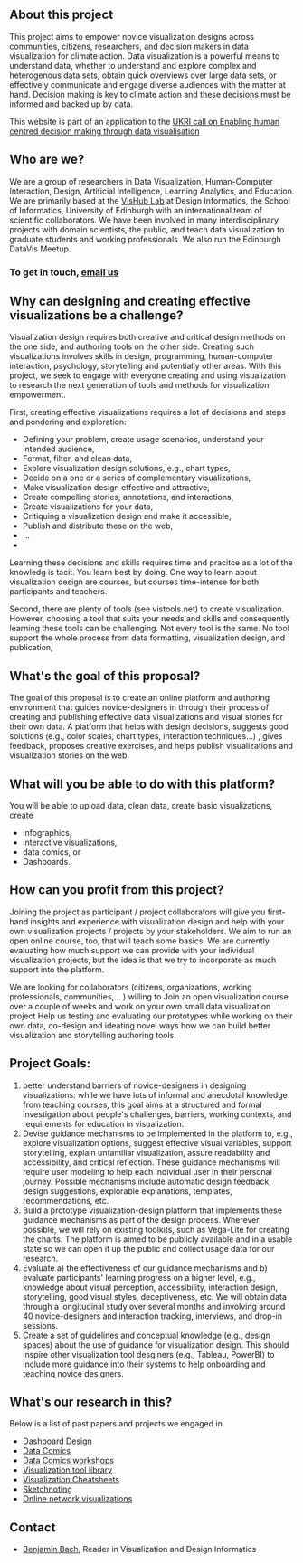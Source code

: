 
## About this project
This project aims to empower novice visualization designs across communities, citizens, researchers, and decision makers in data visualization for climate action. Data visualization is a powerful means to understand data, whether to understand and explore complex and heterogenous data sets, obtain quick overviews over large data sets, or effectively communicate and engage diverse audiences with the matter at hand. Decision making is key to climate action and these decisions must be informed and backed up by data. 

This website is part of an application to the [UKRI call on Enabling human centred decision making through data visualisation](https://www.ukri.org/opportunity/enabling-human-centred-decision-making-through-data-visualisation/)

## Who are we?
We are a group of researchers in Data Visualization, Human-Computer Interaction, Design, Artificial Intelligence, Learning Analytics, and Education. We are primarily based at the [VisHub Lab](vishub.net) at Design Informatics, the School of Informatics, University of Edinburgh with an international team of scientific collaborators. We have been involved in many interdisciplinary projects with domain scientists, the public, and teach data visualization to graduate students and working professionals. We also run the Edinburgh DataVis Meetup.

### To get in touch, [email us](#contact)

## Why can designing and creating effective visualizations be a challenge? 
Visualization design requires both creative and critical design methods on the one side, and authoring tools on the other side. Creating such visualizations involves skills in design, programming, human-computer interaction, psychology, storytelling and potentially other areas. With this project, we seek to engage with everyone creating and using visualization to research the next generation of tools and methods for visualization empowerment. 

First, creating effective visualizations requires a lot of decisions and steps and pondering and exploration: 
- Defining your problem, create usage scenarios, understand your intended audience,
- Format, filter, and clean data,
- Explore visualization design solutions, e.g., chart types,
- Decide on a one or a series of complementary visualizations,
- Make visualization design effective and attractive,
- Create compelling stories, annotations, and interactions,
- Create visualizations for your data,
- Critiquing a visualization design and make it accessible,
- Publish and distribute these on the web,
- ...
- 
Learning these decisions and skills requires time and pracitce as a lot of the knowledg is tacit. You learn best by doing. One way to learn about visualization design are courses, but courses time-intense for both participants and teachers. 

Second, there are plenty of tools (see vistools.net) to create visualization. However, choosing a tool that suits your needs and skills and consequently learning these tools can be challenging. Not every tool is the same. No tool support the whole process from data formatting, visualization design, and publication, 

## What's the goal of this proposal?
The goal of this proposal is to create an online platform and authoring environment that guides novice-designers in through their process of creating and publishing effective data visualizations and visual stories for their own data. A platform that helps with design decisions, suggests good solutions (e.g., color scales, chart types, interaction techniques…) , gives feedback, proposes creative exercises, and helps publish visualizations and visualization stories on the web. 

## What will you be able to do with this platform? 
You will be able to upload data, clean data, create basic visualizations, create 
- infographics, 
- interactive visualizations, 
- data comics, or
- Dashboards. 

## How can you profit from this project?
Joining the project as participant / project collaborators will give you first-hand insights and experience with visualization design and help with your own visualization projects / projects by your stakeholders. We aim to run an open online course, too, that will teach some basics. We are currently evaluating how much support we can provide with your individual visualization projects, but the idea is that we try to incorporate as much support into the platform. 

We are looking for collaborators (citizens, organizations, working professionals, communities,… ) willing to 
Join an open visualization course over a couple of weeks and work on your own small data visualization project
Help us testing and evaluating our prototypes while working on their own data, 
co-design and ideating novel ways how we can build better visualization and storytelling authoring tools. 


## Project Goals: 
1. better understand barriers of novice-designers in designing visualizations: while we have lots of informal and anecdotal knowledge from teaching courses, this goal aims at a structured and formal investigation about people's challenges, barriers, working contexts, and requirements for education in visualization.
2. Devise guidance mechanisms to be implemented in the platform to, e.g., explore visualization options, suggest effective visual variables, support storytelling, explain unfamiliar visualization, assure readability and accessibility, and critical reflection. These guidance mechanisms will require user modeling to help each individual user in their personal journey. Possible mechanisms include automatic design feedback, design suggestions, explorable explanations, templates, recommendations, etc.
3. Build a prototype visualization-design platform that implements these guidance mechanisms as part of the design process. Wherever possible, we will rely on existing toolkits, such as Vega-Lite for creating the charts. The platform is aimed to be publicly available and in a usable state so we can open it up the public and collect usage data for our research.
4. Evaluate a) the effectiveness of our guidance mechanisms and b) evaluate participants' learning progress on a higher level, e.g., knowledge about visual perception, accessibility, interaction design, storytelling, good visual styles, deceptiveness, etc. We will obtain data through a longitudinal study over several months and involving around 40 novice-designers and interaction tracking, interviews, and drop-in sessions.
5. Create a set of guidelines and conceptual knowledge (e.g., design spaces) about the use of guidance for visualization design. This should inspire other visualization tool desginers (e.g., Tableau, PowerBI) to include more guidance into their systems to help onboarding and teaching novice designers. 



## What's our research in this? 
Below is a list of past papers and projects we engaged in. 

- [Dashboard Design](https://dashboarddesignpatterns.github.io)
- [Data Comics](https://www.researchgate.net/publication/324670172_Design_Patterns_for_Data_Comics)
- [Data Comics workshops](https://vishub.net/papers/wang2019teaching.pdf)
- [Visualization tool library](https://vistools.net)
- [Visualization Cheatsheets](https://vishub.net/papers/wang2020cheat.pdf)
- [Sketchnoting](https://www.dropbox.com/s/gsuc2dk7qyybc01/CHI2021%20-%20Sketchnoting%20%28Final%29.pdf?dl=0)
- [Online network visualizations](https://vistorian.github.io)

## Contact
- [Benjamin Bach](mailto:bbach@ed.ac.uk), Reader in Visualization and Design Informatics



